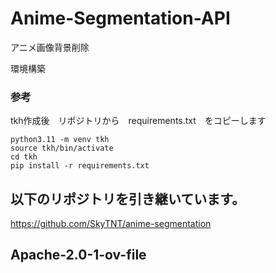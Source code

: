 # Anime-Segmentation-API
アニメ画像背景削除


環境構築

### 参考

tkh作成後　リポジトリから　requirements.txt　をコピーします
```
python3.11 -m venv tkh
source tkh/bin/activate
cd tkh
pip install -r requirements.txt
```
## 以下のリポジトリを引き継いています。

https://github.com/SkyTNT/anime-segmentation

## Apache-2.0-1-ov-file
